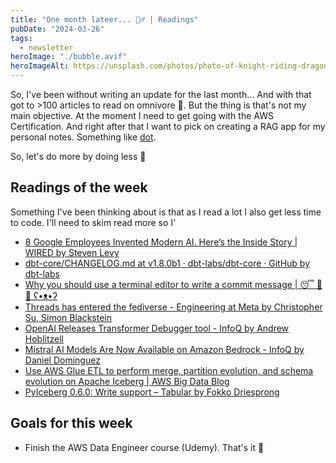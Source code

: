 ```yaml
---
title: "One month lateer... 🤦‍♂️ | Readings"
pubDate: "2024-03-26"
tags:
  - newsletter
heroImage: "./bubble.avif"
heroImageAlt: https://unsplash.com/photos/photo-of-knight-riding-dragon-action-figure-hRwrvvZHk70
---
```


So, I've been without writing an update for the last month... And with that got to >100 articles to read on omnivore 🤬. But the thing is that's not my main objective. At the moment I need to get going with the AWS Certification. And right after that I want to pick on creating a RAG app for my personal notes. Something like [dot](https://github.com/alexpinel/Dot).

So, let's do more by doing less 🤞

## Readings of the week

Something I've been thinking about is that as I read a lot I also get less time to code. I'll need to skim read more so I'

- [8 Google Employees Invented Modern AI. Here’s the Inside Story | WIRED by Steven Levy](https://www.wired.com/story/eight-google-employees-invented-modern-ai-transformers-paper/)
- [dbt-core/CHANGELOG.md at v1.8.0b1 · dbt-labs/dbt-core · GitHub by dbt-labs](https://github.com/dbt-labs/dbt-core/blob/v1.8.0b1/CHANGELOG.md?ref=blef.fr)
- [Why you should use a terminal editor to write a commit message | 😴 🧙🌈 ʕ•ᴥ•ʔ](https://joaomagfreitas.link/why-you-should-use-a-terminal-editor-to-write-a-commit-message/)
- [Threads has entered the fediverse - Engineering at Meta by Christopher Su, Simon Blackstein](https://engineering.fb.com/2024/03/21/networking-traffic/threads-has-entered-the-fediverse/)
- [OpenAI Releases Transformer Debugger tool - InfoQ by Andrew Hoblitzell](https://www.infoq.com/news/2024/03/openai-releases-transformer-db/)
- [Mistral AI Models Are Now Available on Amazon Bedrock - InfoQ by Daniel Dominguez](https://www.infoq.com/news/2024/03/mistral-ai-aws/)
- [Use AWS Glue ETL to perform merge, partition evolution, and schema evolution on Apache Iceberg | AWS Big Data Blog](https://aws.amazon.com/blogs/big-data/use-aws-glue-etl-to-perform-merge-partition-evolution-and-schema-evolution-on-apache-iceberg/)
- [PyIceberg 0.6.0: Write support – Tabular by Fokko Driesprong](https://tabular.io/blog/pyiceberg-0-6-0-write-support/?ref=blef.fr)

## Goals for this week

- Finish the AWS Data Engineer course (Udemy). That's it 💪
